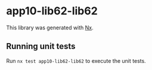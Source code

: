 # app10-lib62-lib62

This library was generated with [Nx](https://nx.dev).

## Running unit tests

Run `nx test app10-lib62-lib62` to execute the unit tests.

